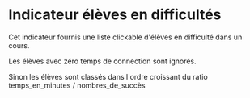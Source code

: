 
# Indicateur élèves en difficultés

Cet indicateur fournis une liste clickable d'élèves en difficulté dans un cours.

Les élèves avec zéro temps de connection sont ignorés.

Sinon les élèves sont classés dans l'ordre croissant du ratio 
	temps_en_minutes / nombres_de_succès
